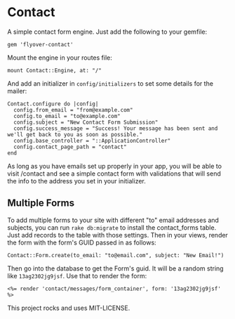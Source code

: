 # Contact

A simple contact form engine. Just add the following to your gemfile:

`gem 'flyover-contact'`

Mount the engine in your routes file:

`mount Contact::Engine, at: "/"`

And add an initializer in `config/initializers` to set some details for the mailer:

```
Contact.configure do |config|
  config.from_email = "from@example.com"
  config.to_email = "to@example.com"
  config.subject = "New Contact Form Submission"
  config.success_message = "Success! Your message has been sent and we'll get back to you as soon as possible."
  config.base_controller = "::ApplicationController"
  config.contact_page_path = "contact"
end
```

As long as you have emails set up properly in your app, you will be able to visit /contact and see a simple contact form with validations that will send the info to the address you set in your initializer.

## Multiple Forms
To add multiple forms to your site with different "to" email addresses and subjects, you can run `rake db:migrate` to install the contact_forms table. Just add records to the table with those settings. Then in your views, render the form with the form's GUID passed in as follows:

```
Contact::Form.create(to_email: "to@email.com", subject: "New Email!")
```

Then go into the database to get the Form's guid. It will be a random string like `13ag2302jg9jsf`. Use that to render the form:

```
<%= render 'contact/messages/form_container', form: '13ag2302jg9jsf' %>
```

This project rocks and uses MIT-LICENSE.
